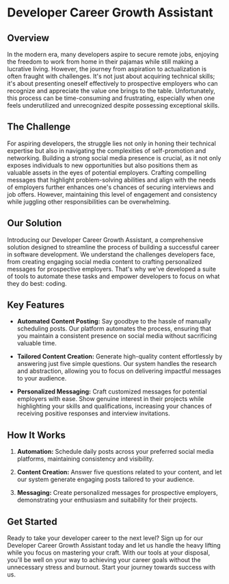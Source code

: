 # Developer Career Growth Assistant

## Overview
In the modern era, many developers aspire to secure remote jobs, enjoying the freedom to work from home in their pajamas while still making a lucrative living. However, the journey from aspiration to actualization is often fraught with challenges. It's not just about acquiring technical skills; it's about presenting oneself effectively to prospective employers who can recognize and appreciate the value one brings to the table. Unfortunately, this process can be time-consuming and frustrating, especially when one feels underutilized and unrecognized despite possessing exceptional skills.

## The Challenge
For aspiring developers, the struggle lies not only in honing their technical expertise but also in navigating the complexities of self-promotion and networking. Building a strong social media presence is crucial, as it not only exposes individuals to new opportunities but also positions them as valuable assets in the eyes of potential employers. Crafting compelling messages that highlight problem-solving abilities and align with the needs of employers further enhances one's chances of securing interviews and job offers. However, maintaining this level of engagement and consistency while juggling other responsibilities can be overwhelming.

## Our Solution
Introducing our Developer Career Growth Assistant, a comprehensive solution designed to streamline the process of building a successful career in software development. We understand the challenges developers face, from creating engaging social media content to crafting personalized messages for prospective employers. That's why we've developed a suite of tools to automate these tasks and empower developers to focus on what they do best: coding.

## Key Features
- **Automated Content Posting:** Say goodbye to the hassle of manually scheduling posts. Our platform automates the process, ensuring that you maintain a consistent presence on social media without sacrificing valuable time.
  
- **Tailored Content Creation:** Generate high-quality content effortlessly by answering just five simple questions. Our system handles the research and abstraction, allowing you to focus on delivering impactful messages to your audience.
  
- **Personalized Messaging:** Craft customized messages for potential employers with ease. Show genuine interest in their projects while highlighting your skills and qualifications, increasing your chances of receiving positive responses and interview invitations.

## How It Works
1. **Automation:** Schedule daily posts across your preferred social media platforms, maintaining consistency and visibility.
  
2. **Content Creation:** Answer five questions related to your content, and let our system generate engaging posts tailored to your audience.
  
3. **Messaging:** Create personalized messages for prospective employers, demonstrating your enthusiasm and suitability for their projects.

## Get Started
Ready to take your developer career to the next level? Sign up for our Developer Career Growth Assistant today and let us handle the heavy lifting while you focus on mastering your craft. With our tools at your disposal, you'll be well on your way to achieving your career goals without the unnecessary stress and burnout. Start your journey towards success with us.
